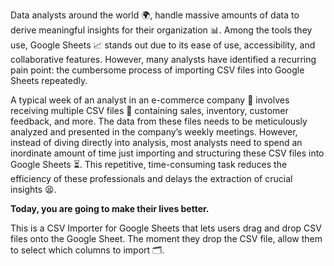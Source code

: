 

Data analysts around the world 🌍, handle massive amounts of data to derive meaningful insights for their organization 📊. Among the tools they use, Google Sheets 📈 stands out due to its ease of use, accessibility, and collaborative features. However, many analysts have identified a recurring pain point: the cumbersome process of importing CSV files into Google Sheets repeatedly.

A typical week of an analyst in an e-commerce company 🛒 involves receiving multiple CSV files 📁 containing sales, inventory, customer feedback, and more. The data from these files needs to be meticulously analyzed and presented in the company’s weekly meetings. However, instead of diving directly into analysis, most analysts need to spend an inordinate amount of time just importing and structuring these CSV files into Google Sheets ⏳. This repetitive, time-consuming task reduces the efficiency of these professionals and delays the extraction of crucial insights 😫.

**Today, you are going to make their lives better.**

This is a CSV Importer for Google Sheets that lets users drag and drop CSV files onto the Google Sheet. The moment they drop the CSV file, allow them to select which columns to import 🗂️.

